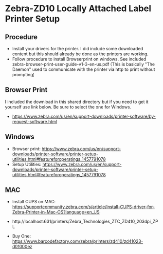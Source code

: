 #  Zebra-ZD10 Locally Attached Label Printer Setup 
  

## Procedure
   * Install your drivers for the printer. I did include some downloaded content but this should already be done as the printers are working.
   * Follow procedure to install Browserprint on windows. See included zebra-browser-print-user-guide-v1-3-en-us.pdf
    (This is basically "The Daemon" used to communicate with the printer via http to print without prompting)

## Browser Print 
  I included the download in this shared directory but if you need to get it yourself use link below. Be sure to select the one for Windows.
  * https://www.zebra.com/us/en/support-downloads/printer-software/by-request-software.html

## Windows 

  *  Browser print: https://www.zebra.com/us/en/support-downloads/printer-software/printer-setup-utilities.html#featureforoperatings_1457791078
  *  Setup Utilities: https://www.zebra.com/us/en/support-downloads/printer-software/printer-setup-utilities.html#featureforoperatings_1457791078

## MAC

  *  Install CUPS on MAC: https://supportcommunity.zebra.com/s/article/Install-CUPS-driver-for-Zebra-Printer-in-Mac-OS?language=en_US
  *  http://localhost:631/printers/Zebra_Technologies_ZTC_ZD410_203dpi_ZPL

  *  Buy One: https://www.barcodefactory.com/zebra/printers/zd410/zd41023-d01000ez
